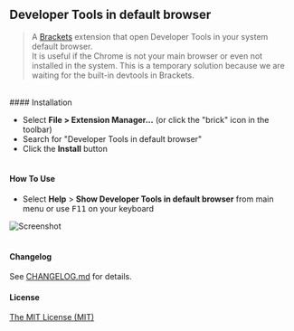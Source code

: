 ## Developer Tools in default browser

> A [Brackets](https://github.com/adobe/brackets) extension that open Developer Tools in your system default browser. <br/>
> It is useful if the Chrome is not your main browser or even not installed in the system. This is a temporary solution because we are waiting for the built-in devtools in Brackets.

<br/>
#### Installation

* Select **File > Extension Manager...** (or click the "brick" icon in the toolbar)
* Search for "Developer Tools in default browser"
* Click the **Install** button<br /><br />


#### How To Use
- Select **Help** > **Show Developer Tools in default browser** from main menu or use <kbd>F11</kbd> on your keyboard

![Screenshot](how-to-use.gif)<br /><br />


#### Changelog
See [CHANGELOG.md](CHANGELOG.md) for details.

#### License
[The MIT License (MIT)](LICENSE)
